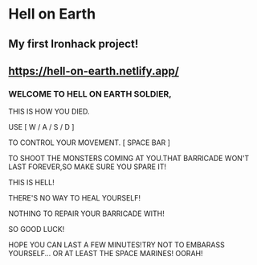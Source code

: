 
# Hell on Earth

## My first Ironhack project!
## https://hell-on-earth.netlify.app/


### WELCOME TO HELL ON EARTH SOLDIER,

THIS IS HOW YOU DIED.

USE
[ W / A / S / D ]

TO CONTROL YOUR MOVEMENT.
[ SPACE BAR ]

TO SHOOT THE MONSTERS COMING AT YOU.THAT BARRICADE WON'T LAST FOREVER,SO MAKE SURE YOU SPARE IT!

THIS IS HELL!

THERE'S NO WAY TO HEAL YOURSELF!

NOTHING TO REPAIR YOUR BARRICADE WITH!

SO GOOD LUCK!

HOPE YOU CAN LAST A FEW MINUTES!TRY NOT TO EMBARASS YOURSELF... OR AT LEAST THE SPACE MARINES!
OORAH!
